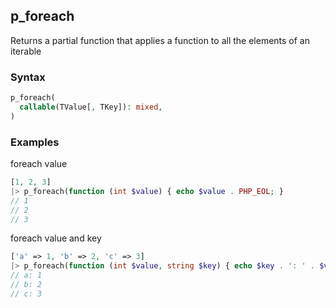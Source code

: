 [//]: # (This file is autogenerated)

## p_foreach

Returns a partial function that applies a function to all the elements of an iterable

### Syntax
```php
p_foreach(
  callable(TValue[, TKey]): mixed,
)
```

### Examples
foreach value
```php
[1, 2, 3]
|> p_foreach(function (int $value) { echo $value . PHP_EOL; }
// 1
// 2
// 3
```
foreach value and key
```php
['a' => 1, 'b' => 2, 'c' => 3]
|> p_foreach(function (int $value, string $key) { echo $key . ': ' . $value . PHP_EOL; }
// a: 1
// b: 2
// c: 3
```
